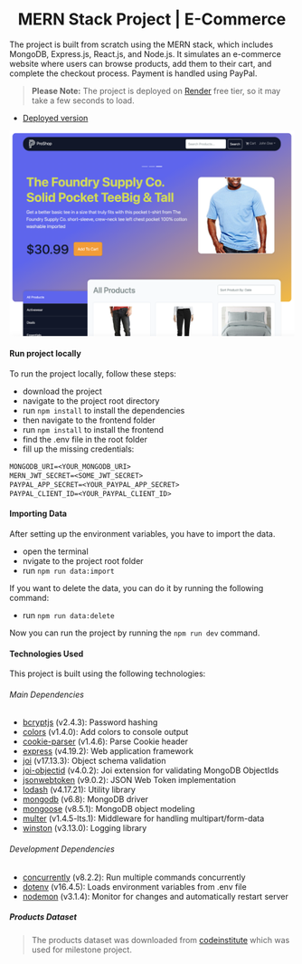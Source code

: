 <h1 align="center">MERN Stack Project | E-Commerce </h1>

The project is built from scratch using the MERN stack, which includes MongoDB, Express.js, React.js, and Node.js. It simulates an e-commerce website where users can browse products, add them to their cart, and complete the checkout process. Payment is handled using PayPal.

> **Please Note:** The project is deployed on [Render](https://render.com/) free tier, so it may take a few seconds to load.

- [Deployed version ](https://mern-o4kg.onrender.com/)

![Alt text](screenshot.png 'Home Page')

#### Run project locally

To run the project locally, follow these steps:

- download the project
- navigate to the project root directory
- run `npm install` to install the dependencies
- then navigate to the frontend folder
- run `npm install` to install the frontend
- find the .env file in the root folder
- fill up the missing credentials:

```
MONGODB_URI=<YOUR_MONGODB_URI>
MERN_JWT_SECRET=<SOME_JWT_SECRET>
PAYPAL_APP_SECRET=<YOUR_PAYPAL_APP_SECRET>
PAYPAL_CLIENT_ID=<YOUR_PAYPAL_CLIENT_ID>
```

#### Importing Data

After setting up the environment variables, you have to import the data.

- open the terminal
- nvigate to the project root folder
- run `npm run data:import`

If you want to delete the data, you can do it by running the following command:

- run `npm run data:delete`

Now you can run the project by running the `npm run dev` command.

#### Technologies Used

This project is built using the following technologies:

###### Main Dependencies

- [bcryptjs](https://github.com/dcodeIO/bcrypt.js) (v2.4.3): Password hashing
- [colors](https://github.com/Marak/colors.js) (v1.4.0): Add colors to console output
- [cookie-parser](https://github.com/expressjs/cookie-parser) (v1.4.6): Parse Cookie header
- [express](https://expressjs.com/) (v4.19.2): Web application framework
- [joi](https://joi.dev/) (v17.13.3): Object schema validation
- [joi-objectid](https://github.com/mkg20001/joi-objectid) (v4.0.2): Joi extension for validating MongoDB ObjectIds
- [jsonwebtoken](https://github.com/auth0/node-jsonwebtoken) (v9.0.2): JSON Web Token implementation
- [lodash](https://lodash.com/) (v4.17.21): Utility library
- [mongodb](https://github.com/mongodb/node-mongodb-native) (v6.8): MongoDB driver
- [mongoose](https://mongoosejs.com/) (v8.5.1): MongoDB object modeling
- [multer](https://github.com/expressjs/multer) (v1.4.5-lts.1): Middleware for handling multipart/form-data
- [winston](https://github.com/winstonjs/winston) (v3.13.0): Logging library

###### Development Dependencies

- [concurrently](https://github.com/open-cli-tools/concurrently) (v8.2.2): Run multiple commands concurrently
- [dotenv](https://github.com/motdotla/dotenv) (v16.4.5): Loads environment variables from .env file
- [nodemon](https://nodemon.io/) (v3.1.4): Monitor for changes and automatically restart server

##### Products Dataset

> The products dataset was downloaded from [codeinstitute](https://codeinstitute.net/global/) which was used for milestone project.
